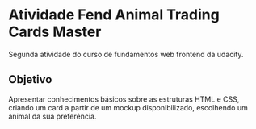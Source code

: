 # Atividade Fend Animal Trading Cards Master
Segunda atividade do curso de fundamentos web frontend da udacity.

## Objetivo
Apresentar conhecimentos básicos sobre as estruturas HTML e CSS, criando um card a partir de um mockup disponibilizado, escolhendo um animal da sua preferência. 
